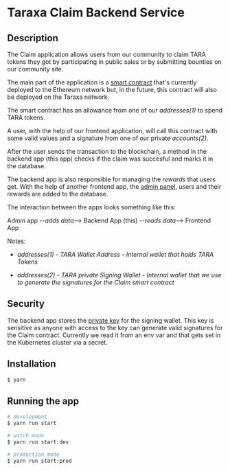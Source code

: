 # Taraxa Claim Backend Service

## Description

The Claim application allows users from our community to claim TARA tokens they got by participating in public sales or by submitting bounties on our community site.

The main part of the application is a [smart contract](https://github.com/Taraxa-project/tara-erc20/blob/main/contracts/Claim.sol) that's currently deployed to the Ethereum network but, in the future, this contract will also be deployed on the Taraxa network.

The smart contract has an allowance from one of our *addresses(1)* to spend TARA tokens.

A user, with the help of our frontend application, will call this contract with some valid values and a signature from one of our private *accounts(2)*.

After the user sends the transaction to the blockchain, a method in the backend app (this app) checks if the claim was succesful and marks it in the database.

The backend app is also responsible for managing the *rewards* that users get. With the help of another frontend app, the [admin panel](https://github.com/Taraxa-project/taraxa-claim-admin), users and their rewards are added to the database.

The interaction between the apps looks something like this:

Admin app *--adds data-->* Backend App (this) *--reads data-->* Frontend App


Notes:

- *addresses(1) - TARA Wallet Address - Internal wallet that holds TARA Tokens*

- *addresses(2) - TARA private Signing Wallet - Internal wallet that we use to generate the signatures for the Claim smart contract*

## Security

The backend app stores the [private key](https://github.com/Taraxa-project/taraxa-claim-backend/blob/main/.env.example#L9) for the signing wallet. This key is sensitive as anyone with access to the key can generate valid signatures for the Claim contract. Currently we read it from an env var and that gets set in the Kubernetes cluster via a secret.

## Installation

```bash
$ yarn
```

## Running the app

```bash
# development
$ yarn run start

# watch mode
$ yarn run start:dev

# production mode
$ yarn run start:prod
```
